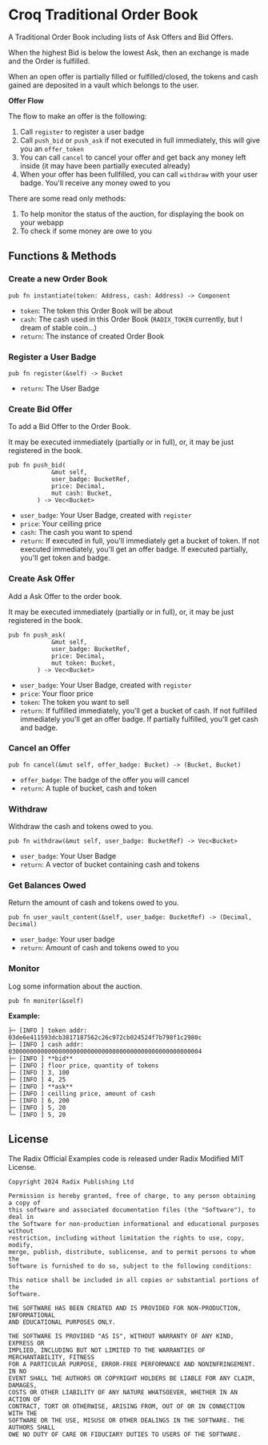 # Croq Traditional Order Book

A Traditional Order Book including lists of Ask Offers and Bid Offers.

When the highest Bid is below the lowest Ask, then an exchange is made and the Order is fulfilled.

When an open offer is partially filled or fulfilled/closed, the tokens and cash gained are deposited in a vault which belongs to the user.

**Offer Flow**

The flow to make an offer is the following:

1. Call `register` to register a user badge
2. Call `push_bid` or `push_ask` if not executed in full immediately, this will give you an `offer_token`
3. You can call `cancel` to cancel your offer and get back any money left inside (it may have been partially executed already)
4. When your offer has been fullfilled, you can call `withdraw` with your user badge. You'll receive any money owed to you

There are some read only methods:

1. To help monitor the status of the auction, for displaying the book on your webapp
2. To check if some money are owe to you

## Functions & Methods

### Create a new Order Book

```
pub fn instantiate(token: Address, cash: Address) -> Component
```

- `token`: The token this Order Book will be about
- `cash`: The cash used in this Order Book (`RADIX_TOKEN` currently, but I dream of stable coin...)
- `return`: The instance of created Order Book


### Register a User Badge

```
pub fn register(&self) -> Bucket
```

- `return`: The User Badge


### Create Bid Offer

To add a Bid Offer to the Order Book.

It may be executed immediately (partially or in full), or, it may be just registered in the book.

```
pub fn push_bid(
            &mut self,
            user_badge: BucketRef,
            price: Decimal,
            mut cash: Bucket,
        ) -> Vec<Bucket>
```

- `user_badge`: Your User Badge, created with `register`
- `price`: Your ceilling price
- `cash`: The cash you want to spend
- `return`: If executed in full, you'll immediately get a bucket of token. If not executed immediately, you'll get an offer badge. If executed partially, you'll get token and badge.



### Create Ask Offer
Add a Ask Offer to the order book.

It may be executed immediately (partially or in full), or, it may be just registered in the book.

```
pub fn push_ask(
            &mut self,
            user_badge: BucketRef,
            price: Decimal,
            mut token: Bucket,
        ) -> Vec<Bucket>
```

- `user_badge`: Your User Badge, created with `register`
- `price`: Your floor price
- `token`: The token you want to sell
- `return`: If fulfilled immediately, you'll get a bucket of cash. If not fulfilled immediately you'll get an offer badge. If partially fulfilled, you'll get cash and badge.



### Cancel an Offer

```
pub fn cancel(&mut self, offer_badge: Bucket) -> (Bucket, Bucket)
```

- `offer_badge`: The badge of the offer you will cancel
- `return`: A tuple of bucket, cash and token


### Withdraw

Withdraw the cash and tokens owed to you.

```
pub fn withdraw(&mut self, user_badge: BucketRef) -> Vec<Bucket>
```

- `user_badge`: Your User Badge
- `return`: A vector of bucket containing cash and tokens


### Get Balances Owed
Return the amount of cash and tokens owed to you.

```
pub fn user_vault_content(&self, user_badge: BucketRef) -> (Decimal, Decimal)
```

- `user_badge`: Your user badge
- `return`: Amount of cash and tokens owed to you


### Monitor
Log some information about the auction.

```
pub fn monitor(&self)
```
**Example:**

```
├─ [INFO ] token addr: 03de6e411593dcb3817187562c26c972cb024524f7b798f1c2980c
├─ [INFO ] cash addr: 030000000000000000000000000000000000000000000000000004
├─ [INFO ] **bid**
├─ [INFO ] floor price, quantity of tokens
├─ [INFO ] 3, 100
├─ [INFO ] 4, 25
├─ [INFO ] **ask**
├─ [INFO ] ceilling price, amount of cash
├─ [INFO ] 6, 200
├─ [INFO ] 5, 20
└─ [INFO ] 5, 20
```


## License

The Radix Official Examples code is released under Radix Modified MIT License.

    Copyright 2024 Radix Publishing Ltd

    Permission is hereby granted, free of charge, to any person obtaining a copy of
    this software and associated documentation files (the "Software"), to deal in
    the Software for non-production informational and educational purposes without
    restriction, including without limitation the rights to use, copy, modify,
    merge, publish, distribute, sublicense, and to permit persons to whom the
    Software is furnished to do so, subject to the following conditions:

    This notice shall be included in all copies or substantial portions of the
    Software.

    THE SOFTWARE HAS BEEN CREATED AND IS PROVIDED FOR NON-PRODUCTION, INFORMATIONAL
    AND EDUCATIONAL PURPOSES ONLY.

    THE SOFTWARE IS PROVIDED "AS IS", WITHOUT WARRANTY OF ANY KIND, EXPRESS OR
    IMPLIED, INCLUDING BUT NOT LIMITED TO THE WARRANTIES OF MERCHANTABILITY, FITNESS
    FOR A PARTICULAR PURPOSE, ERROR-FREE PERFORMANCE AND NONINFRINGEMENT. IN NO
    EVENT SHALL THE AUTHORS OR COPYRIGHT HOLDERS BE LIABLE FOR ANY CLAIM, DAMAGES,
    COSTS OR OTHER LIABILITY OF ANY NATURE WHATSOEVER, WHETHER IN AN ACTION OF
    CONTRACT, TORT OR OTHERWISE, ARISING FROM, OUT OF OR IN CONNECTION WITH THE
    SOFTWARE OR THE USE, MISUSE OR OTHER DEALINGS IN THE SOFTWARE. THE AUTHORS SHALL
    OWE NO DUTY OF CARE OR FIDUCIARY DUTIES TO USERS OF THE SOFTWARE.